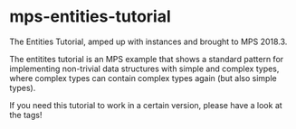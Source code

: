 # mps-entities-tutorial
The Entities Tutorial, amped up with instances and brought to MPS 2018.3.

The entitites tutorial is an MPS example that shows a standard pattern for implementing non-trivial data structures with simple and complex types, where complex types can contain complex types again (but also simple types).

If you need this tutorial to work in a certain version, please have a look at the tags!
